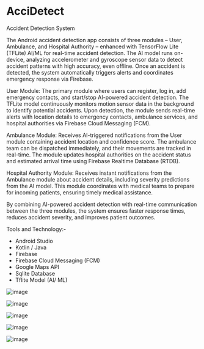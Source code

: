 # AcciDetect
Accident Detection System


The Android accident detection app consists of three modules – User, Ambulance, and Hospital Authority – enhanced with TensorFlow Lite (TFLite) AI/ML for real-time accident detection. The AI model runs on-device, analyzing accelerometer and gyroscope sensor data to detect accident patterns with high accuracy, even offline. Once an accident is detected, the system automatically triggers alerts and coordinates emergency response via Firebase.

User Module:
The primary module where users can register, log in, add emergency contacts, and start/stop AI-powered accident detection. The TFLite model continuously monitors motion sensor data in the background to identify potential accidents. Upon detection, the module sends real-time alerts with location details to emergency contacts, ambulance services, and hospital authorities via Firebase Cloud Messaging (FCM).

Ambulance Module:
Receives AI-triggered notifications from the User module containing accident location and confidence score. The ambulance team can be dispatched immediately, and their movements are tracked in real-time. The module updates hospital authorities on the accident status and estimated arrival time using Firebase Realtime Database (RTDB).

Hospital Authority Module:
Receives instant notifications from the Ambulance module about accident details, including severity predictions from the AI model. This module coordinates with medical teams to prepare for incoming patients, ensuring timely medical assistance.

By combining AI-powered accident detection with real-time communication between the three modules, the system ensures faster response times, reduces accident severity, and improves patient outcomes.

Tools and Technology:-
- Android Studio
- Kotlin / Java
- Firebase
- Firebase Cloud Messaging (FCM)
- Google Maps API
- Sqlite Database
- Tflite Model (AI/ ML)

![image](https://github.com/rushikeshty/AcciDetect/assets/117820507/c94e418d-0b72-429f-8909-2b4694c53a44)

![image](https://github.com/rushikeshty/AcciDetect/assets/117820507/4b932d42-342c-4871-b9af-38dd0c510408)

![image](https://github.com/rushikeshty/AcciDetect/assets/117820507/053b08c6-4326-4406-9bdb-d9bb2f2414b3)

![image](https://github.com/rushikeshty/AcciDetect/assets/117820507/53729ffa-03ba-41b5-b995-074e6759211b)

![image](https://github.com/rushikeshty/AcciDetect/assets/117820507/c4a0d8af-a057-438e-a705-0b0e14ff88b4)
